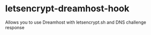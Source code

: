 # letsencrypt-dreamhost-hook
Allows you to use Dreamhost with letsencrypt.sh and DNS challenge response
